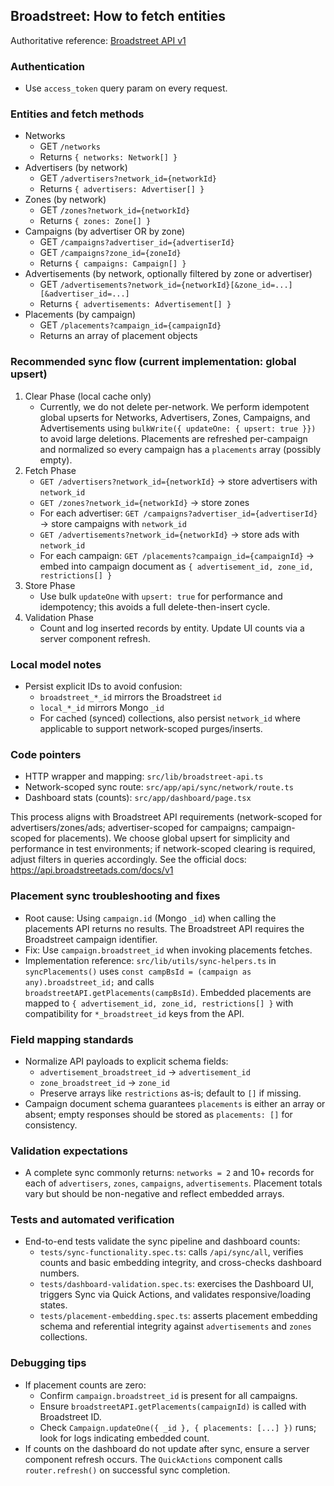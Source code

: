 ## Broadstreet: How to fetch entities

Authoritative reference: [Broadstreet API v1](https://api.broadstreetads.com/docs/v1)

### Authentication
- Use `access_token` query param on every request.

### Entities and fetch methods
- Networks
  - GET `/networks`
  - Returns `{ networks: Network[] }`
- Advertisers (by network)
  - GET `/advertisers?network_id={networkId}`
  - Returns `{ advertisers: Advertiser[] }`
- Zones (by network)
  - GET `/zones?network_id={networkId}`
  - Returns `{ zones: Zone[] }`
- Campaigns (by advertiser OR by zone)
  - GET `/campaigns?advertiser_id={advertiserId}`
  - GET `/campaigns?zone_id={zoneId}`
  - Returns `{ campaigns: Campaign[] }`
- Advertisements (by network, optionally filtered by zone or advertiser)
  - GET `/advertisements?network_id={networkId}[&zone_id=...][&advertiser_id=...]`
  - Returns `{ advertisements: Advertisement[] }`
- Placements (by campaign)
  - GET `/placements?campaign_id={campaignId}`
  - Returns an array of placement objects

### Recommended sync flow (current implementation: global upsert)
1) Clear Phase (local cache only)
   - Currently, we do not delete per-network. We perform idempotent global upserts for Networks, Advertisers, Zones, Campaigns, and Advertisements using `bulkWrite({ updateOne: { upsert: true }})` to avoid large deletions. Placements are refreshed per-campaign and normalized so every campaign has a `placements` array (possibly empty).
2) Fetch Phase
   - `GET /advertisers?network_id={networkId}` → store advertisers with `network_id`
   - `GET /zones?network_id={networkId}` → store zones
   - For each advertiser: `GET /campaigns?advertiser_id={advertiserId}` → store campaigns with `network_id`
   - `GET /advertisements?network_id={networkId}` → store ads with `network_id`
   - For each campaign: `GET /placements?campaign_id={campaignId}` → embed into campaign document as `{ advertisement_id, zone_id, restrictions[] }`
3) Store Phase
   - Use bulk `updateOne` with `upsert: true` for performance and idempotency; this avoids a full delete-then-insert cycle.
4) Validation Phase
   - Count and log inserted records by entity. Update UI counts via a server component refresh.

### Local model notes
- Persist explicit IDs to avoid confusion:
  - `broadstreet_*_id` mirrors the Broadstreet `id`
  - `local_*_id` mirrors Mongo `_id`
  - For cached (synced) collections, also persist `network_id` where applicable to support network-scoped purges/inserts.

### Code pointers
- HTTP wrapper and mapping: `src/lib/broadstreet-api.ts`
- Network-scoped sync route: `src/app/api/sync/network/route.ts`
- Dashboard stats (counts): `src/app/dashboard/page.tsx`

This process aligns with Broadstreet API requirements (network-scoped for advertisers/zones/ads; advertiser-scoped for campaigns; campaign-scoped for placements). We choose global upsert for simplicity and performance in test environments; if network-scoped clearing is required, adjust filters in queries accordingly. See the official docs: https://api.broadstreetads.com/docs/v1

### Placement sync troubleshooting and fixes

- Root cause: Using `campaign.id` (Mongo `_id`) when calling the placements API returns no results. The Broadstreet API requires the Broadstreet campaign identifier.
- Fix: Use `campaign.broadstreet_id` when invoking placements fetches.
- Implementation reference: `src/lib/utils/sync-helpers.ts` in `syncPlacements()` uses `const campBsId = (campaign as any).broadstreet_id;` and calls `broadstreetAPI.getPlacements(campBsId)`. Embedded placements are mapped to `{ advertisement_id, zone_id, restrictions[] }` with compatibility for `*_broadstreet_id` keys from the API.

### Field mapping standards

- Normalize API payloads to explicit schema fields:
  - `advertisement_broadstreet_id` → `advertisement_id`
  - `zone_broadstreet_id` → `zone_id`
  - Preserve arrays like `restrictions` as-is; default to `[]` if missing.
- Campaign document schema guarantees `placements` is either an array or absent; empty responses should be stored as `placements: []` for consistency.

### Validation expectations

- A complete sync commonly returns: `networks = 2` and 10+ records for each of `advertisers`, `zones`, `campaigns`, `advertisements`. Placement totals vary but should be non-negative and reflect embedded arrays.

### Tests and automated verification

- End-to-end tests validate the sync pipeline and dashboard counts:
  - `tests/sync-functionality.spec.ts`: calls `/api/sync/all`, verifies counts and basic embedding integrity, and cross-checks dashboard numbers.
  - `tests/dashboard-validation.spec.ts`: exercises the Dashboard UI, triggers Sync via Quick Actions, and validates responsive/loading states.
  - `tests/placement-embedding.spec.ts`: asserts placement embedding schema and referential integrity against `advertisements` and `zones` collections.

### Debugging tips

- If placement counts are zero:
  - Confirm `campaign.broadstreet_id` is present for all campaigns.
  - Ensure `broadstreetAPI.getPlacements(campaignId)` is called with Broadstreet ID.
  - Check `Campaign.updateOne({ _id }, { placements: [...] })` runs; look for logs indicating embedded count.
- If counts on the dashboard do not update after sync, ensure a server component refresh occurs. The `QuickActions` component calls `router.refresh()` on successful sync completion.

